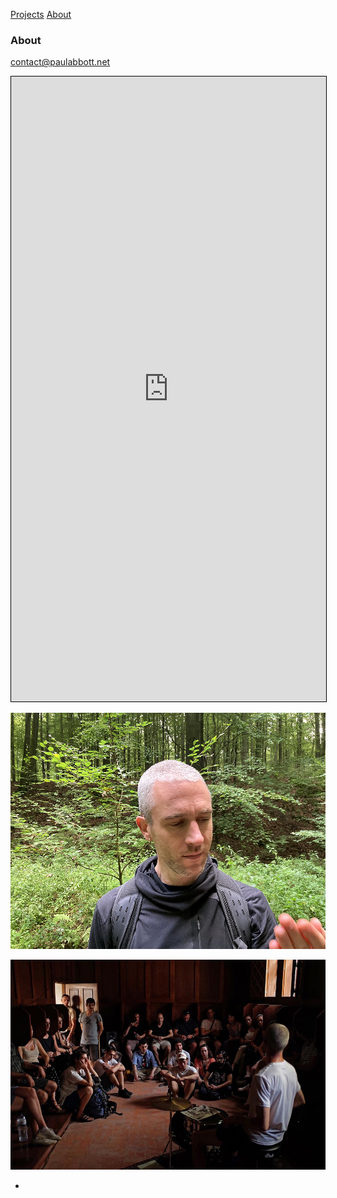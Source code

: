 [Projects](https://paulabbott.net/index.html) [About](https://paulabbott.net/about/)

### About

contact@paulabbott.net

<iframe src="https://docs.google.com/document/d/e/2PACX-1vRyq1WSgCl6CgJ4fv1XU0FYVEpIaha7UUFX0_E7Cpp9R6IYyuTTiT6gK4ZlQv0nkHt69BJtwAMH8SjE/pub?embedded=true" width="100%" height="1000px" style="border:1px solid black;"></iframe>

![brx](/assets/images/paul-biog-image-72.jpg)

![NoNoise](/assets/images/No-Noise-Porto-01.jpg)

*
